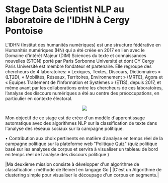 # Stage Data Scientist NLP au laboratoire de l'IDHN à Cergy Pontoise

L'IDHN (Institut des humanités numériques) est une structure fédérative en Humanités numériques (HN) qui a été créée en 2017 en lien avec le Domaine d'intérêt Majeur (DIM) Sciences du texte et connaissances nouvelles (STCN) porté par Paris Sorbonne Université et dont CY Cergy Paris Université est membre fondateur et partenaire. Elle regroupe des chercheurs de 4 laboratoires: « Lexiques, Textes, Discours, Dictionnaires » (LT2D), « Mobilités, Réseaux, Territoires, Environnement » (MRTE), Agora et « Équipes Traitement de l'Information et Systèmes » (ETIS), depuis 2017, et même avant par les collaborations entre les chercheurs de ces laboratoires, l’analyse des discours numériques a été au centre des préoccupations, en particulier en contexte électoral.

<p align="center">
<img src= "https://user-images.githubusercontent.com/73304946/163835531-07bb106b-f629-4322-b1c3-f93db853aada.png"/>
</p>

Mon objectif de ce stage est de créer d'un modèle d'apprentissage automatique avec des algorithmes NLP sur la classification de texte dans l'analyse des réseaux sociaux sur la campagne politique. 

• Contribution aux choix pertinents en matière d’analyse en temps réel de la campagne politique sur la plateforme web "Politique Quiz" (quiz politique basé sur les analyses de corpus et servira à visualiser un tableau de bord en temps réel de l’analyse des discours politique )

|Ma deuxième mission consiste à développer d'un algorithme de classification : méthode de Reinert en langage Go |
|C'est un Algorithme de clustering simple pour visualiser le découpage d'un corpus en segments.|
